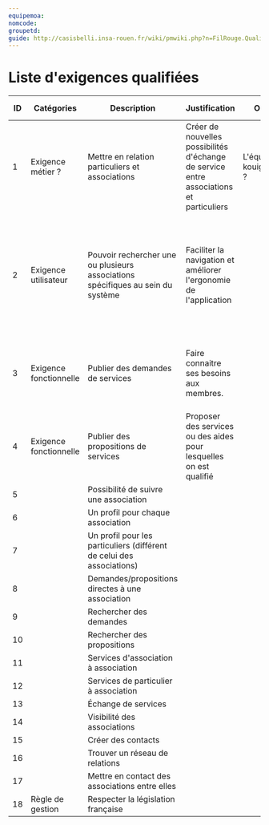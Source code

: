 ```yaml
---
equipemoa: 
nomcode: 
groupetd: 
guide: http://casisbelli.insa-rouen.fr/wiki/pmwiki.php?n=FilRouge.QualifierExigence
---
```

# Liste d'exigences qualifiées





| ID | Catégories             | Description                                                                     | Justification                                                                           | Origine                | Critères de satisfaction                                                                                   | Contentement MOA | Mécontentement MOA | Exigences Dépendantes | Exigences conflictuelles |
|----|------------------------|---------------------------------------------------------------------------------|-----------------------------------------------------------------------------------------|------------------------|------------------------------------------------------------------------------------------------------------|------------------|--------------------|-----------------------|--------------------------|
| 1  | Exigence métier ?      | Mettre en relation particuliers et associations                                 | Créer de nouvelles possibilités d'échange de service entre associations et particuliers | L'équipe kouignamann ? | On doit pouvoir consulter les taux et le temps de réponse des membres                                      | 3                | 5                  |                       |                          |
| 2  | Exigence utilisateur   | Pouvoir rechercher une ou plusieurs associations spécifiques au sein du système | Faciliter la navigation et améliorer l'ergonomie de l'application                       |                        | On doit pouvoir accéder à la page d'une association qui répond à des critères spécifiés par l'utilisateur. | 4                | 4                  |                       |                          |
| 3  | Exigence fonctionnelle | Publier des demandes de services                                                | Faire connaitre ses besoins aux membres.                                                |                        | N'importe quel membre peut accéder au détail du besoin.                                                    | 2                | 5                  |                       |                          |
| 4  | Exigence fonctionnelle | Publier des propositions de services                                            | Proposer des services ou des aides pour lesquelles on est qualifié                      |                        |                                                                                                            |                  |                    |                       |                          |
| 5  |                        | Possibilité de suivre une association                                           |                                                                                         |                        |                                                                                                            |                  |                    |                       |                          |
| 6  |                        | Un profil pour chaque association                                               |                                                                                         |                        |                                                                                                            |                  |                    |                       |                          |
| 7  |                        | Un profil pour les particuliers (différent de celui des associations)           |                                                                                         |                        |                                                                                                            |                  |                    |                       |                          |
| 8  |                        | Demandes/propositions directes à une association                                |                                                                                         |                        |                                                                                                            |                  |                    |                       |                          |
| 9  |                        | Rechercher des demandes                                                         |                                                                                         |                        |                                                                                                            |                  |                    |                       |                          |
| 10 |                        | Rechercher des propositions                                                     |                                                                                         |                        |                                                                                                            |                  |                    |                       |                          |
| 11 |                        | Services d'association à association                                            |                                                                                         |                        |                                                                                                            |                  |                    |                       |                          |
| 12 |                        | Services de particulier à association                                           |                                                                                         |                        |                                                                                                            |                  |                    |                       |                          |
| 13 |                        | Échange de services                                                             |                                                                                         |                        |                                                                                                            |                  |                    |                       |                          |
| 14 |                        | Visibilité des associations                                                     |                                                                                         |                        |                                                                                                            |                  |                    |                       |                          |
| 15 |                        | Créer des contacts                                                              |                                                                                         |                        |                                                                                                            |                  |                    |                       |                          |
| 16 |                        | Trouver un réseau de relations                                                  |                                                                                         |                        |                                                                                                            |                  |                    |                       |                          |
| 17 |                        | Mettre en contact des associations entre elles                                  |                                                                                         |                        |                                                                                                            |                  |                    |                       |                          |
| 18 | Règle de gestion       | Respecter la législation française                                              |                                  
